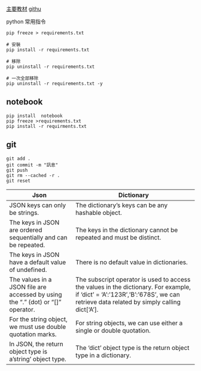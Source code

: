 
[主要教材](https://www.pythontutorial.net/python-basics/python-sort-list/)
[githu](https://github.com/airbone5/pytutorial/tree/master/python)


python 常用指令
```
pip freeze > requirements.txt

# 安裝
pip install -r requirements.txt

# 移除
pip uninstall -r requirements.txt

# 一次全部移除
pip uninstall -r requirements.txt -y
```


## notebook

```
pip install  notebook
pip freeze >requirements.txt
pip install -r requirments.txt
```



## git 
```
git add .
git commit -m "訊息"
git push
git rm --cached -r .
git reset
```


| Json | Dictionary |
| --- | --- |
| JSON keys can only be strings. | The dictionary’s keys can be any hashable object. |
| The keys in JSON are ordered sequentially and can be repeated. | The keys in the dictionary cannot be repeated and must be distinct. |
| The keys in JSON have a default value of undefined. | There is no default value in dictionaries. |
| The values in a JSON file are accessed by using the “.” (dot) or “\[\]” operator. | The subscript operator is used to access the values in the dictionary. For example, if ‘dict’ = ‘A’:’123R’,’B’:’678S’, we can retrieve data related by simply calling dict\[‘A’\]. |
| For the string object, we must use double quotation marks. | For string objects, we can use either a single or double quotation. |
| In JSON, the return object type is a’string’ object type. | The ‘dict’ object type is the return object type in a dictionary. |